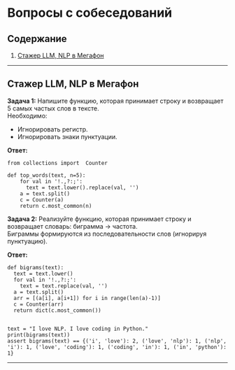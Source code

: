 # Вопросы с собеседований

## Содержание
1. [Стажер LLM, NLP в Мегафон](#cтажер-llm,-nlp-в-мегафон)

---

## Стажер LLM, NLP в Мегафон

**Задача 1:**
Напишите функцию, которая принимает строку и возвращает 5 самых частых слов в тексте.  
Необходимо:  
- Игнорировать регистр.  
- Игнорировать знаки пунктуации.

**Ответ:**
```
from collections import  Counter

def top_words(text, n=5):
    for val in '!.,?:;':
      text = text.lower().replace(val, '')
    a = text.split()
    c = Counter(a)
    return c.most_common(n)
```

**Задача 2:**
Реализуйте функцию, которая принимает строку и возвращает словарь: биграмма → частота.  
Биграммы формируются из последовательности слов (игнорируя пунктуацию).


**Ответ:**
```
def bigrams(text):
  text = text.lower()
  for val in '!.,?:;':
    text = text.replace(val, '')
  a = text.split()
  arr = [(a[i], a[i+1]) for i in range(len(a)-1)]
  c = Counter(arr)
  return dict(c.most_common())


text = "I love NLP. I love coding in Python."
print(bigrams(text))
assert bigrams(text) == {('i', 'love'): 2, ('love', 'nlp'): 1, ('nlp', 'i'): 1, ('love', 'coding'): 1, ('coding', 'in'): 1, ('in', 'python'): 1}
```

---
